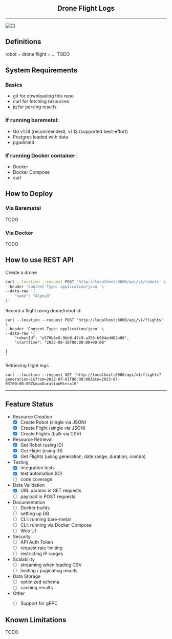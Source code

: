 <div align="center">
    <h2 align="center" style="border-bottom: none">Drone Flight Logs</h2>
    <hr/>
</div>

[![CI](https://github.com/rpparas/flight_log/actions/workflows/ci.yml/badge.svg)](https://github.com/rpparas/flight_log/actions/workflows/ci.yml)


## Definitions
robot = drone
flight = ...
TODO

## System Requirements
### Basics
- git    for downloading this repo
- curl   for fetching resources
- jq     for parsing results

### If running baremetal:
- Go v1.18 (recommended), v1.13 (supported best-effort)
- Postgres loaded with data
- pgadmin4

### If running Docker container:
- Docker
- Docker Compose
- curl

## How to Deploy
### Via Baremetal
TODO

### Via Docker
TODO

## How to use REST API
Create a drone
```bash
curl --location --request POST 'http://localhost:8000/api/v1/robots' \
--header 'Content-Type: application/json' \
--data-raw '{
	"name": "Alpha3"
}'
```

Record a flight using drone/robot id:
```
curl --location --request POST 'http://localhost:8000/api/v1/flights' \
--header 'Content-Type: application/json' \
--data-raw '{
    "robotId": "e570b6c0-9bb0-47c9-a358-b984ed402406",
    "startTime": "2022-08-16T00:00:00+00:00"
    
}
'
```

Retrieving flight logs
```
curl --location --request GET 'http://localhost:8000/api/v1/flights?generation=1&from=2022-07-01T00:00:00Z&to=2023-07-03T00:00:00Z&maxDurationMins=16'
```
<hr>

## Feature Status
- Resource Creation
  - [x] Create Robot (single via JSON)
  - [x] Create Flight (single via JSON)
  - [x] Create Flights (bulk via CSV)
- Resource Retrieval
  - [x] Get Robot (using ID)
  - [x] Get Flight (using ID)
  - [x] Get Flights (using generation, date range, duration, combo)
- Testing
  - [x] integration tests
  - [x] test automation (CI)
  - [ ] code coverage
- Data Validation
  - [x] URL params in GET requests
  - [ ] payload in POST requests
- Documentation
  - [ ] Docker builds
  - [ ] setting up DB
  - [ ] CLI: running bare-metal
  - [ ] CLI: running via Docker Compose
  - [ ] Web UI
- Security
  - [ ] API Auth Token
  - [ ] request rate limiting
  - [ ] restricting IP ranges 
- Scalability
  - [ ] streaming when loading CSV
  - [ ] limiting / paginating results
- Data Storage
  - [ ] optimized schema
  - [ ] caching results
- Other
  - [ ] Support for gRPC


## Known Limitations
TODO
